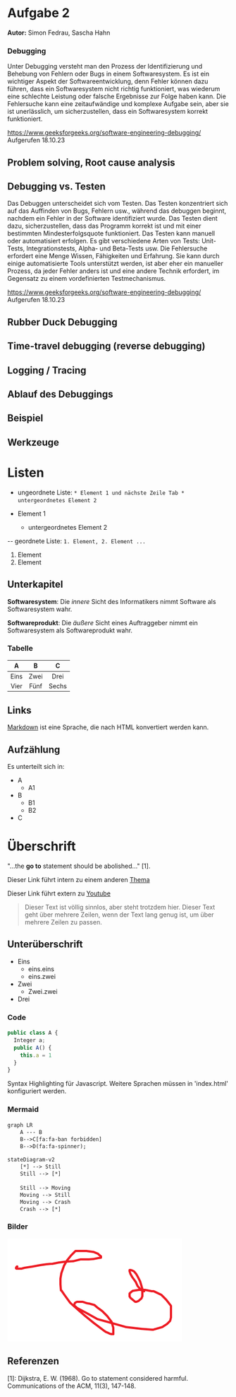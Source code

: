 # Aufgabe 2

**Autor:** Simon Fedrau, Sascha Hahn


### Debugging 

  Unter Debugging versteht man den Prozess der Identifizierung und Behebung von Fehlern oder Bugs in einem Softwaresystem. Es ist ein wichtiger Aspekt der Softwareentwicklung, denn Fehler können dazu führen, dass ein Softwaresystem nicht richtig funktioniert, was wiederum eine schlechte Leistung oder falsche Ergebnisse zur Folge haben kann. Die Fehlersuche kann eine zeitaufwändige und komplexe Aufgabe sein, aber sie ist unerlässlich, um sicherzustellen, dass ein Softwaresystem korrekt funktioniert.

https://www.geeksforgeeks.org/software-engineering-debugging/
Aufgerufen 18.10.23


## Problem solving, Root cause analysis 



## Debugging vs. Testen

  Das Debuggen unterscheidet sich vom Testen. Das Testen konzentriert sich auf das Auffinden von Bugs, Fehlern usw., während das debuggen beginnt, nachdem ein Fehler in der Software identifiziert wurde. Das Testen dient dazu, sicherzustellen, dass das Programm korrekt ist und mit einer bestimmten Mindesterfolgsquote funktioniert. Das Testen kann manuell oder automatisiert erfolgen. Es gibt verschiedene Arten von Tests: Unit-Tests, Integrationstests, Alpha- und Beta-Tests usw. Die Fehlersuche erfordert eine Menge Wissen, Fähigkeiten und Erfahrung. Sie kann durch einige automatisierte Tools unterstützt werden, ist aber eher ein manueller Prozess, da jeder Fehler anders ist und eine andere Technik erfordert, im Gegensatz zu einem vordefinierten Testmechanismus.


https://www.geeksforgeeks.org/software-engineering-debugging/
Aufgerufen 18.10.23



## Rubber Duck Debugging 



## Time-travel debugging (reverse debugging)


## Logging / Tracing 



## Ablauf des Debuggings



## Beispiel



## Werkzeuge













# Listen

* ungeordnete Liste: `* Element 1 und nächste Zeile Tab * untergeordnetes Element 2`

* Element 1
  * untergeordnetes Element 2

-- geordnete Liste: `1. Element, 2. Element ...`

1. Element
2. Element

## Unterkapitel

 **Softwaresystem**:
  Die *innere* Sicht des Informatikers nimmt Software als Softwaresystem wahr.

 **Softwareprodukt**: Die *äußere* Sicht eines Auftraggeber nimmt ein Softwaresystem als Softwareprodukt wahr. 

### Tabelle

| A          |     B       |           C               | 
|:----------:|:-----------:|:-------------------------:|
| Eins | Zwei | Drei |
| Vier | Fünf | Sechs |

## Links

[Markdown] ist eine Sprache, die nach HTML konvertiert werden kann. 

[Markdown]: http://daringfireball.net/projects/markdown/

## Aufzählung

Es unterteilt sich in:

* A
  * A1
* B
  * B1
  * B2
* C


# Überschrift

"...the **go to** statement should be abolished..." [1].

Dieser Link führt intern zu einem anderen [Thema](qualitaet/README)

Dieser Link führt extern zu [Youtube](https://www.youtube.com/)

> Dieser Text ist völlig sinnlos, aber steht trotzdem hier. Dieser Text geht über mehrere Zeilen, wenn der Text lang genug ist, um über mehrere Zeilen zu passen.

## Unterüberschrift

* Eins
  * eins.eins
  * eins.zwei
* Zwei
  * Zwei.zwei
* Drei

### Code

```javascript
public class A {
  Integer a;
  public A() {
    this.a = 1
  }
}
```

Syntax Highlighting für Javascript. Weitere Sprachen müssen in 'index.html' konfiguriert werden.

### Mermaid

```mermaid
graph LR
    A --- B
    B-->C[fa:fa-ban forbidden]
    B-->D(fa:fa-spinner);
```

```mermaid
stateDiagram-v2
    [*] --> Still
    Still --> [*]

    Still --> Moving
    Moving --> Still
    Moving --> Crash
    Crash --> [*]
```

### Bilder

![](media/image.jpg)

## Referenzen

[1]: Dijkstra, E. W. (1968). Go to statement considered harmful. 
Communications of the ACM, 11(3), 147-148.
